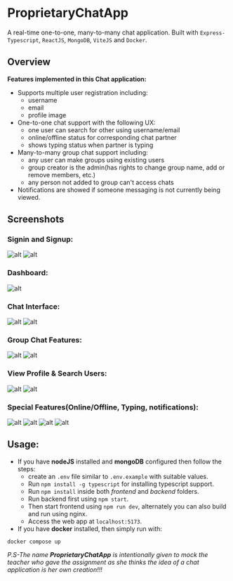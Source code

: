 # ProprietaryChatApp
A real-time one-to-one, many-to-many chat application. Built with `Express-Typescript`, `ReactJS`, `MongoDB`, `ViteJS` and `Docker`.


## Overview

**Features implemented in this Chat application:**
- Supports multiple user registration including:
  - username
  - email
  - profile image
- One-to-one chat support with the following UX:
  - one user can search for other using username/email
  - online/offline status for corresponding chat partner
  - shows typing status when partner is typing
- Many-to-many group chat support including:
  - any user can make groups using existing users
  - group creator is the admin(has rights to change group name, add or remove members, etc.)
  - any person not added to group can't access chats
- Notifications are showed if someone messaging is not currently being viewed.

## Screenshots

### Signin and Signup:
![alt](assets/signin.png)
![alt](assets/signup.png)

### Dashboard:
![alt](assets/main.png)

### Chat Interface:
![alt](assets/chat.png)
![alt](assets/realtime.png)

### Group Chat Features:
![alt](assets/grp.png)
![alt](assets/editgrp.png)

### View Profile & Search Users:
![alt](assets/profile.png)
![alt](assets/search.png)

### Special Features(Online/Offline, Typing, notifications):
![alt](assets/offline.png)
![alt](assets/online.png)
![alt](assets/notifications.png)
![alt](assets/typing.png)

## Usage:

- If you have **nodeJS** installed and **mongoDB** configured then follow the steps:
  - create an `.env` file similar to `.env.example` with suitable values.
  - Run `npm install -g typescript` for installing typescript support.
  - Run `npm install` inside both _frontend_ and _backend_ folders.
  - Run backend first using `npm start`.
  - Then start frontend using `npm run dev`, alternately you can also build and run using nginx.
  - Access the web app at `localhost:5173`.
- If you have **docker** installed, then simply run with:
```
docker compose up
```

_P.S-The name **ProprietaryChatApp** is intentionally given to mock the teacher who gave the assignment as she thinks the idea of a chat application is her own creation!!!_
